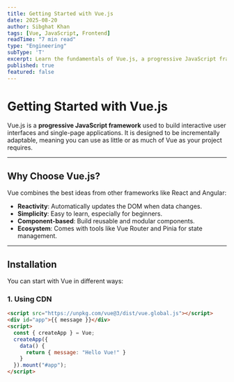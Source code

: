```yaml
---
title: Getting Started with Vue.js
date: 2025-08-20
author: Sibghat Khan
tags: [Vue, JavaScript, Frontend]
readTime: "7 min read"
type: "Engineering"
subType: 'T'
excerpt: Learn the fundamentals of Vue.js, a progressive JavaScript framework for building modern web applications.
published: true
featured: false
---
```


# Getting Started with Vue.js

Vue.js is a **progressive JavaScript framework** used to build interactive user interfaces and single-page applications. It is designed to be incrementally adaptable, meaning you can use as little or as much of Vue as your project requires.

---

## Why Choose Vue.js?

Vue combines the best ideas from other frameworks like React and Angular:
- **Reactivity**: Automatically updates the DOM when data changes.
- **Simplicity**: Easy to learn, especially for beginners.
- **Component-based**: Build reusable and modular components.
- **Ecosystem**: Comes with tools like Vue Router and Pinia for state management.

---

## Installation

You can start with Vue in different ways:

### 1. Using CDN
```html
<script src="https://unpkg.com/vue@3/dist/vue.global.js"></script>
<div id="app">{{ message }}</div>
<script>
  const { createApp } = Vue;
  createApp({
    data() {
      return { message: "Hello Vue!" }
    }
  }).mount("#app");
</script>
